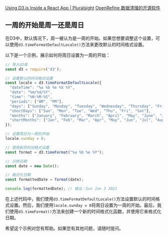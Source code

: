 [Using D3.js Inside a React App | Pluralsight](https://www.pluralsight.com/guides/using-d3.js-inside-a-react-app)
[OpenRefine,数据清理的开源软件](https://openrefine.org/)

## 一周的开始是周一还是周日
在D3中，默认情况下，周一被认为是一周的开始。如果您想要调整这个设置，可以使用`d3.timeFormatDefaultLocale()`方法来更改默认的时间格式设置。

以下是一个示例，展示如何将周日设置为一周的开始：

```javascript
// 导入d3库
const d3 = require('d3');

// 设置默认的时间格式设置
const locale = d3.timeFormatDefaultLocale({
  "dateTime": "%a %b %e %X %Y",
  "date": "%m/%d/%Y",
  "time": "%H:%M:%S",
  "periods": ["AM", "PM"],
  "days": ["Sunday", "Monday", "Tuesday", "Wednesday", "Thursday", "Friday", "Saturday"],
  "shortDays": ["Sun", "Mon", "Tue", "Wed", "Thu", "Fri", "Sat"],
  "months": ["January", "February", "March", "April", "May", "June", "July", "August", "September", "October", "November", "December"],
  "shortMonths": ["Jan", "Feb", "Mar", "Apr", "May", "Jun", "Jul", "Aug", "Sep", "Oct", "Nov", "Dec"]
});

// 设置周日为一周的开始
locale.sunday = 0;

// 使用新的时间格式设置
const format = d3.timeFormat("%a %b %e %Y");

// 示例日期
const date = new Date();

// 格式化日期
const formattedDate = format(date);

console.log(formattedDate); // 输出：Sun Jan 3 2021
```

在上述代码中，我们使用`d3.timeFormatDefaultLocale()`方法设置默认的时间格式设置。然后，我们使用`locale.sunday = 0`将周日设置为一周的开始。最后，我们使用`d3.timeFormat()`方法来创建一个新的时间格式化函数，并使用它来格式化日期。

希望这个示例对您有帮助。如果您有其他问题，请随时提问。